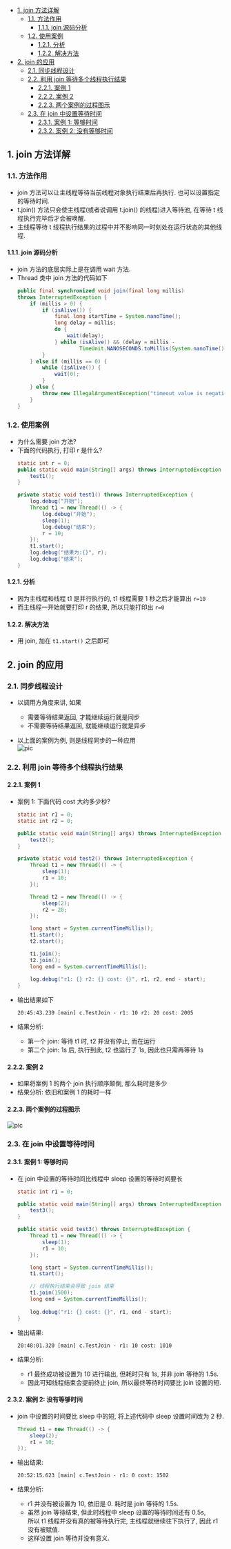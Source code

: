 <!-- TOC -->

- [1. join 方法详解](#1-join-方法详解)
  - [1.1. 方法作用](#11-方法作用)
    - [1.1.1. join 源码分析](#111-join-源码分析)
  - [1.2. 使用案例](#12-使用案例)
    - [1.2.1. 分析](#121-分析)
    - [1.2.2. 解决方法](#122-解决方法)
- [2. join 的应用](#2-join-的应用)
  - [2.1. 同步线程设计](#21-同步线程设计)
  - [2.2. 利用 join 等待多个线程执行结果](#22-利用-join-等待多个线程执行结果)
    - [2.2.1. 案例 1](#221-案例-1)
    - [2.2.2. 案例 2](#222-案例-2)
    - [2.2.3. 两个案例的过程图示](#223-两个案例的过程图示)
  - [2.3. 在 join 中设置等待时间](#23-在-join-中设置等待时间)
    - [2.3.1. 案例 1: 等够时间](#231-案例-1-等够时间)
    - [2.3.2. 案例 2: 没有等够时间](#232-案例-2-没有等够时间)

<!-- /TOC -->

## 1. join 方法详解

### 1.1. 方法作用
- join 方法可以让主线程等待当前线程对象执行结束后再执行. 也可以设置指定的等待时间.
- t.join() 方法只会使主线程(或者说调用 t.join() 的线程)进入等待池, 在等待 t 线程执行完毕后才会被唤醒. 
- 主线程等待 t 线程执行结果的过程中并不影响同一时刻处在运行状态的其他线程.

#### 1.1.1. join 源码分析
- join 方法的底层实际上是在调用 wait 方法.
- Thread 类中 join 方法的代码如下  
    ```java
    public final synchronized void join(final long millis)
    throws InterruptedException {
        if (millis > 0) {
            if (isAlive()) {
                final long startTime = System.nanoTime();
                long delay = millis;
                do {
                    wait(delay);
                } while (isAlive() && (delay = millis -
                        TimeUnit.NANOSECONDS.toMillis(System.nanoTime() - startTime)) > 0);
            }
        } else if (millis == 0) {
            while (isAlive()) {
                wait(0);
            }
        } else {
            throw new IllegalArgumentException("timeout value is negative");
        }
    }
    ```

### 1.2. 使用案例
- 为什么需要 join 方法?
- 下面的代码执行, 打印 r 是什么?
    ```java
    static int r = 0;
    public static void main(String[] args) throws InterruptedException {
        test1(); 
    }

    private static void test1() throws InterruptedException { 
        log.debug("开始");
        Thread t1 = new Thread(() -> {
            log.debug("开始"); 
            sleep(1); 
            log.debug("结束"); 
            r = 10;
        });
        t1.start(); 
        log.debug("结果为:{}", r); 
        log.debug("结束");
    }
    ```

#### 1.2.1. 分析
- 因为主线程和线程 t1 是并行执行的, t1 线程需要 1 秒之后才能算出 `r=10`
- 而主线程一开始就要打印 r 的结果, 所以只能打印出 `r=0` 

#### 1.2.2. 解决方法
- 用 join, 加在 `t1.start()` 之后即可

## 2. join 的应用

### 2.1. 同步线程设计
- 以调用方角度来讲, 如果
  - 需要等待结果返回, 才能继续运行就是同步
  - 不需要等待结果返回, 就能继续运行就是异步

- 以上面的案例为例, 则是线程同步的一种应用  
  ![pic](../../99.images/2022-01-03-22-42-36.png)

### 2.2. 利用 join 等待多个线程执行结果

#### 2.2.1. 案例 1
- 案例 1: 下面代码 cost 大约多少秒?
    ```java
    static int r1 = 0;
    static int r2 = 0;

    public static void main(String[] args) throws InterruptedException {
        test2(); 
    }

    private static void test2() throws InterruptedException { 
        Thread t1 = new Thread(() -> {
            sleep(1);
            r1 = 10; 
        });

        Thread t2 = new Thread(() -> { 
            sleep(2);
            r2 = 20;
        });

        long start = System.currentTimeMillis();
        t1.start();
        t2.start();

        t1.join();
        t2.join();
        long end = System.currentTimeMillis();
        
        log.debug("r1: {} r2: {} cost: {}", r1, r2, end - start);
    }
    ```

- 输出结果如下
  ```
  20:45:43.239 [main] c.TestJoin - r1: 10 r2: 20 cost: 2005
  ```

- 结果分析:  
  - 第一个 join: 等待 t1 时, t2 并没有停止, 而在运行
  - 第二个 join: 1s 后, 执行到此, t2 也运行了 1s, 因此也只需再等待 1s

#### 2.2.2. 案例 2
- 如果将案例 1 的两个 join 执行顺序颠倒, 那么耗时是多少
- 结果分析: 依旧和案例 1 的耗时一样

#### 2.2.3. 两个案例的过程图示
![pic](../../99.images/2022-01-03-22-50-03.png)

### 2.3. 在 join 中设置等待时间

#### 2.3.1. 案例 1: 等够时间
- 在 join 中设置的等待时间比线程中 sleep 设置的等待时间要长
    ```java
    static int r1 = 0;

    public static void main(String[] args) throws InterruptedException {
        test3(); 
    }

    public static void test3() throws InterruptedException { 
        Thread t1 = new Thread(() -> {
            sleep(1);
            r1 = 10; 
        });

        long start = System.currentTimeMillis(); 
        t1.start();

        // 线程执行结束会导致 join 结束
        t1.join(1500);
        long end = System.currentTimeMillis();
        
        log.debug("r1: {} cost: {}", r1, end - start);
    }
    ```

- 输出结果:  
  ```
  20:48:01.320 [main] c.TestJoin - r1: 10 cost: 1010
  ```

- 结果分析: 
  - r1 最终成功被设置为 10 进行输出, 但耗时只有 1s, 并非 join 等待的 1.5s.
  - 因此可知线程结束会提前终止 join, 所以最终等待时间要比 join 设置的短.

#### 2.3.2. 案例 2: 没有等够时间
- join 中设置的时间要比 sleep 中的短, 将上述代码中 sleep 设置时间改为 2 秒.
    ```java
    Thread t1 = new Thread(() -> {
        sleep(2);
        r1 = 10; 
    });
    ```

- 输出结果:  
  ```
  20:52:15.623 [main] c.TestJoin - r1: 0 cost: 1502
  ``` 

- 结果分析: 
  - r1 并没有被设置为 10, 依旧是 0. 耗时是 join 等待的 1.5s.
  - 虽然 join 等待结束, 但此时线程中 sleep 设置的等待时间还有 0.5s,  
    所以 t1 线程并没有真的被等待执行完, 主线程就继续往下执行了, 因此 r1 没有被赋值.
  - 这样设置 join 等待并没有意义.